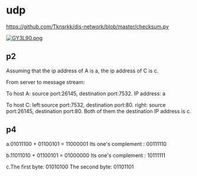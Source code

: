 # udp

https://github.com/Tknsrkk/dis-network/blob/master/checksum.py

[![GY3L90.png](https://s1.ax1x.com/2020/04/02/GY3L90.png)](https://imgchr.com/i/GY3L90)

## p2
Assuming that the ip address of A is a, the ip address of C is c.

From server to message stream:

To host A: source port:26145, destination port:7532. IP address: a

To host C: left:source port:7532, destination port:80. right: source port:26145, destination port:80. Both of them the destination IP address is c.


## p4

a.01011100 + 01100101 = 11000001
  Its one's complement : 00111110
  
b.11011010 + 01100101 = 01000000
  Its one's complement : 10111111
 
 c.The first byte: 01010100
   The second byte: 01101101

